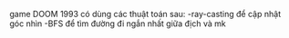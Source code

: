 game DOOM 1993 có dùng các thuật toán sau:
-ray-casting để cập nhật góc nhìn
-BFS để tìm đường đi ngắn nhất giữa địch và mk
